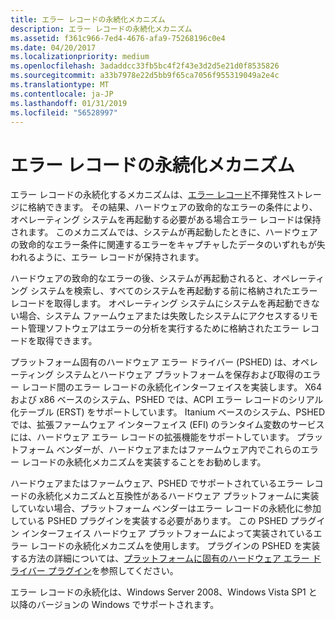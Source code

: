 ```yaml
---
title: エラー レコードの永続化メカニズム
description: エラー レコードの永続化メカニズム
ms.assetid: f361c966-7ed4-4676-afa9-75268196c0e4
ms.date: 04/20/2017
ms.localizationpriority: medium
ms.openlocfilehash: 3adaddcc33fb5bc4f2f43e3d2d5e21d0f8535826
ms.sourcegitcommit: a33b7978e22d5bb9f65ca7056f955319049a2e4c
ms.translationtype: MT
ms.contentlocale: ja-JP
ms.lasthandoff: 01/31/2019
ms.locfileid: "56528997"
---
```

# <a name="error-record-persistence-mechanism"></a>エラー レコードの永続化メカニズム


エラー レコードの永続化するメカニズムは、[エラー レコード](error-records.md)不揮発性ストレージに格納できます。 その結果、ハードウェアの致命的なエラーの条件により、オペレーティング システムを再起動する必要がある場合エラー レコードは保持されます。 このメカニズムでは、システムが再起動したときに、ハードウェアの致命的なエラー条件に関連するエラーをキャプチャしたデータのいずれもが失われるように、エラー レコードが保持されます。

ハードウェアの致命的なエラーの後、システムが再起動されると、オペレーティング システムを検索し、すべてのシステムを再起動する前に格納されたエラー レコードを取得します。 オペレーティング システムにシステムを再起動できない場合、システム ファームウェアまたは失敗したシステムにアクセスするリモート管理ソフトウェアはエラーの分析を実行するために格納されたエラー レコードを取得できます。

プラットフォーム固有のハードウェア エラー ドライバー (PSHED) は、オペレーティング システムとハードウェア プラットフォームを保存および取得のエラー レコード間のエラー レコードの永続化インターフェイスを実装します。 X64 および x86 ベースのシステム、PSHED では、ACPI エラー レコードのシリアル化テーブル (ERST) をサポートしています。 Itanium ベースのシステム、PSHED では、拡張ファームウェア インターフェイス (EFI) のランタイム変数のサービスには、ハードウェア エラー レコードの拡張機能をサポートしています。 プラットフォーム ベンダーが、ハードウェアまたはファームウェア内でこれらのエラー レコードの永続化メカニズムを実装することをお勧めします。

ハードウェアまたはファームウェア、PSHED でサポートされているエラー レコードの永続化メカニズムと互換性があるハードウェア プラットフォームに実装していない場合、プラットフォーム ベンダーはエラー レコードの永続化に参加している PSHED プラグインを実装する必要があります。 この PSHED プラグイン インターフェイス ハードウェア プラットフォームによって実装されているエラー レコードの永続化メカニズムを使用します。 プラグインの PSHED を実装する方法の詳細については、[プラットフォームに固有のハードウェア エラー ドライバー プラグイン](platform-specific-hardware-error-driver-plug-ins2.md)を参照してください。

エラー レコードの永続化は、Windows Server 2008、Windows Vista SP1 と以降のバージョンの Windows でサポートされます。

 

 




